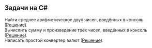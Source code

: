 ## Задачи на C# 

Найти среднее арифметическое двух чисел, введённых в консоль ([Решение](https://github.com/PinkDeer/ConsoleAppsHomework/blob/master/Average/Program.cs)).  
Вычислить сумму и произведение трёх чисел, введённых в консоль ([Решение](https://github.com/PinkDeer/ConsoleAppsHomework/blob/master/MultiplicationAndSum/Program.cs)).  
Написать простой конвертер валют ([Решение](https://github.com/PinkDeer/ConsoleAppsHomework/blob/master/CurrencyConverter/Program.cs)).
